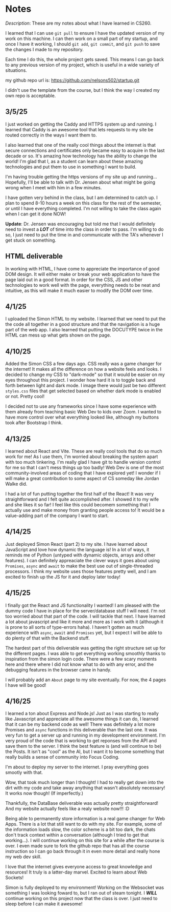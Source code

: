 # Notes
*Description*: These are my notes about what I have learned in CS260.

I learned that I can use `git pull` to ensure I have the updated version of my work on this machine. I can then work on a small part of my startup, and once I have it working, I should `git add`, `git commit`, and `git push` to save the changes I made to my repository. 

Each time I do this, the whole project gets saved. This means I can go back to any previous version of my project, which is useful in a wide variety of situations.

my github repo url is: https://github.com/nelsons502/startup.git

I didn't use the template from the course, but I think the way I created my own repo is acceptable.

## 3/5/25
I just worked on getting the Caddy and HTTPS system up and running. I learned that Caddy is an awesome tool that lets requests to my site be routed correctly in the ways I want them to. 

I also learned that one of the really cool things about the internet is that secure connections and certificates only became easy to acquire in the last decade or so. It's amazing how technology has the ability to change the world! I'm glad that I, as a student can learn about these amazing technologies and put them to use in something I want to build.

I'm having trouble getting the https versions of my site up and running... Hopefully, I'll be able to talk with Dr. Jensen about what might be going wrong when I meet with him in a few minutes.

I have gotten very behind in the class, but I am determined to catch up. I plan to spend 8-10 hours a week on this class for the rest of the semester, or until I have everything completed. I'm not willing to take the class again when I can get it done NOW!

**Update**: Dr. Jensen was encouraging but told me that I would definitely need to invest a ***LOT*** of time into the class in order to pass. I'm willing to do so, I just need to put the time in and communicate with the TA's whenever I get stuck on something.

## HTML deliverable
In working with HTML, I have come to appreciate the importance of good DOM design. It will either make or break your web application to have the page laid out in a good format. In order for the CSS, JS and other technologies to work well with the page, everything needs to be neat and intuitive, as this will make it much easier to modify the DOM over time.


## 4/1/25
I uploaded the Simon HTML to my website. I learned that we need to put the the code all together in a good structure and that the navigation is a huge part of the web app. I also learned that putting the DOCUTYPE twice in the HTML can mess up what gets shown on the page.

## 4/10/25
Added the Simon CSS a few days ago. CSS really was a game changer for the internet! It makes all the difference on how a website feels and looks. I decided to change my CSS to "dark-mode" so that it would be easier on my eyes throughout this project. I wonder how hard it is to toggle back and forth between light and dark mode. I image there would just be two different `styles.css` files that get selected based on whether dark mode is enabled or not. Pretty cool!

I decided not to use any frameworks since I have some experience with them already from teaching basic Web Dev to kids over Zoom. I wanted to have more control over what everything looked like, although my buttons took after Bootstrap I think.

## 4/13/25
I learned about React and Vite. These are really cool tools that do so much work for me! As I use them, I'm worried about breaking the system apart with too much tinkering. I'm really glad I have git to handle version control for me so that I can't mess things up too badly! Web Dev is one of the most community-involved areas of coding that I have explored yet! I wonder if I will make a great contribution to some aspect of CS someday like Jordan Walke did. 

I had a lot of fun putting together the first half of the React! It was very straightforward and I felt quite accomplished after. I showed it to my wife and she likes it so far! I feel like this could becomem something that I actually use and make money from granting people access to! It would be a value-adding part of the company I want to start.

## 4/14/25
Just deployed Simon React (part 2) to my site. I have learned about JavaScript and love how dynamic the language is! In a lot of ways, it reminds me of Python (untyped with dynamic objects, arrays and other features). I can definitely appreaciate the clever ways it goes about using `Promises`, `async` and `await` to make the best use out of single-threaded processors. I think my website uses those features pretty well, and I am excited to finish up the JS for it and deploy later today!

## 4/15/25
I finally got the React and JS functionality I wanted! I am pleased with the dummy code I have in place for the server/database stuff I will need. I'm not too worried about that part of the code. I will tackle that next. I have learned a lot about javascript and like it more and more as I work with it (although it is prone to all sorts of type-errors haha). I haven't gotten as much experience with `async`, `await` and `Promises` yet, but I expect I will be able to do plenty of that with the Backend stuff.

The hardest part of this deliverable was getting the right structure set up for the different pages. I was able to get everything working smoothly thanks to inspiration from the simon login code. There were a few scary moments here and there where I did not know what to do with any error, and the debugging features in the browser came in handy. 

I will probably add an `About` page to my site eventually. For now, the 4 pages I have will be good!

## 4/16/25
I learned a ton about Express and Node.js! Just as I was starting to really like Javascript and appreciate all the awesome things it can do, I learned that it can be my backend code as well! There was definitely a lot more Promises and `async` functions in this deliverable than the last one. It was very fun to get a server up and running in my development environment. I'm very proud of the code that is working to get reponses from the API and save them to the server. I think the best feature is (and will continue to be) the Posts. It isn't as "cool" as the AI, but I want it to become something that really builds a sense of community into Focus Coding.

I'm about to deploy my server to the internet. I pray everything goes smootly with that. 

Wow, that took much longer than I thought! I had to really get down into the dirt with my code and take away anything that wasn't absolutely necessary! It works now though! (If imperfectly.)

Thankfully, the DataBase deliverable was actually pretty straightforward! And my website actually feels like a realy website now!!! :D

Being able to permanently store information is a real game changer for Web Apps. There is a lot that still want to do with my site. For example, some of the information loads slow, the color scheme is a bit too dark, the chats don't track context within a conversation (although I tried to get that working...). I will continue working on this site for a while after the course is over. I even made sure to fork the github repo that has all the course instruction so I can go back through it in even more detail and really hone my web dev skill. 

I love that the internet gives everyone access to great knowledge and resources! It truly is a latter-day marvel. Excited to learn about Web Sockets!

Simon is fully deployed to my environment! Working on the Websocket was something I was looking foward to, but I ran out of steam tonight. I ***WILL*** continue working on this project now that the class is over. I just need to sleep before I can make it awesome!